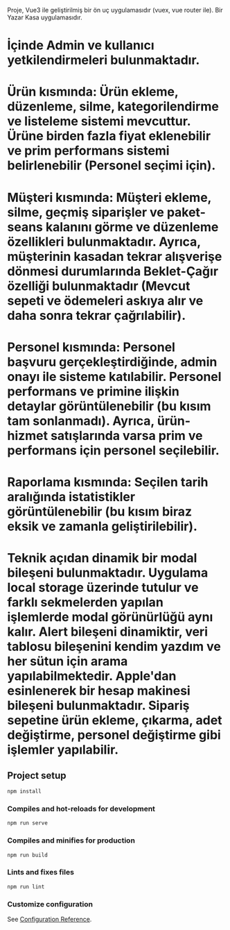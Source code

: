 

Proje, Vue3 ile geliştirilmiş bir ön uç uygulamasıdır (vuex, vue router ile). Bir Yazar Kasa uygulamasıdır.

# İçinde Admin ve kullanıcı yetkilendirmeleri bulunmaktadır.

# Ürün kısmında: Ürün ekleme, düzenleme, silme, kategorilendirme ve listeleme sistemi mevcuttur. Ürüne birden fazla fiyat eklenebilir ve prim performans sistemi belirlenebilir (Personel seçimi için).

# Müşteri kısmında: Müşteri ekleme, silme, geçmiş siparişler ve paket-seans kalanını görme ve düzenleme özellikleri bulunmaktadır. Ayrıca, müşterinin kasadan tekrar alışverişe dönmesi durumlarında Beklet-Çağır özelliği bulunmaktadır (Mevcut sepeti ve ödemeleri askıya alır ve daha sonra tekrar çağrılabilir).
# Personel kısmında: Personel başvuru gerçekleştirdiğinde, admin onayı ile sisteme katılabilir. Personel performans ve primine ilişkin detaylar görüntülenebilir (bu kısım tam sonlanmadı). Ayrıca, ürün-hizmet satışlarında varsa prim ve performans için personel seçilebilir.
# Raporlama kısmında: Seçilen tarih aralığında istatistikler görüntülenebilir (bu kısım biraz eksik ve zamanla geliştirilebilir).
# Teknik açıdan dinamik bir modal bileşeni bulunmaktadır. Uygulama local storage üzerinde tutulur ve farklı sekmelerden yapılan işlemlerde modal görünürlüğü aynı kalır. Alert bileşeni dinamiktir, veri tablosu bileşenini kendim yazdım ve her sütun için arama yapılabilmektedir. Apple'dan esinlenerek bir hesap makinesi bileşeni bulunmaktadır. Sipariş sepetine ürün ekleme, çıkarma, adet değiştirme, personel değiştirme gibi işlemler yapılabilir.

## Project setup
```
npm install
```

### Compiles and hot-reloads for development
```
npm run serve
```

### Compiles and minifies for production
```
npm run build
```

### Lints and fixes files
```
npm run lint
```

### Customize configuration
See [Configuration Reference](https://cli.vuejs.org/config/).
